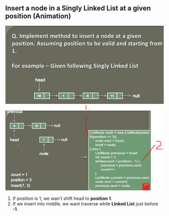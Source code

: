 ## Insert a node in a Singly Linked List at a given position (Animation)

<img src="inserting.JPG" alt="implementation" width="600"/>

<br>

<img src="inserting2.JPG" alt="implementation" width="600"/>

1. If position is 1, we wan't shift head to **position 1**.
2. If we insert into middle, we want traverse while **Linked List** just before **-1**.